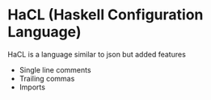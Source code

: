 # HaCL (Haskell Configuration Language)

HaCL is a language similar to json but added features

- Single line comments
- Trailing commas
- Imports
